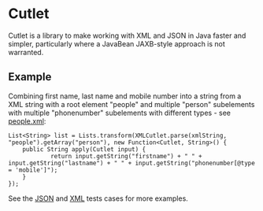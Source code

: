 Cutlet
======

Cutlet is a library to make working with XML and JSON in Java faster and simpler,  particularly where a JavaBean JAXB-style approach is not warranted.

Example
-------

Combining first name, last name and mobile number into a string from a XML string with a root element "people" and multiple "person" subelements with multiple
"phonenumber" subelements with different types - see [people.xml](src/test/java/org/snellm/cutlet/people.xml):

    List<String> list = Lists.transform(XMLCutlet.parse(xmlString, "people").getArray("person"), new Function<Cutlet, String>() {
        public String apply(Cutlet input) {
                return input.getString("firstname") + " " + input.getString("lastname") + " " + input.getString("phonenumber[@type = 'mobile']");
        }
    });

See the [JSON](src/test/java/org/snellm/cutlet/JSONCutletTest.java) and [XML](src/test/java/org/snellm/cutlet/XMLCutletTest.java) tests cases for more examples.

